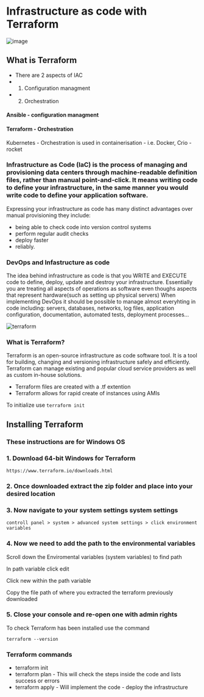 # Infrastructure as code with Terraform

![image](https://www.groupwaretech.com/wp-content/uploads/2018/10/Terraform-300x300.png)

## What is Terraform 

- There are 2 aspects of IAC
- 1. Configuration managment
- 2. Orchestration

#### Ansible - configuration managment
#### Terraform - Orchestration
Kubernetes - Orchestration is used in containerisation - i.e. Docker, Crio - rocket

### Infrastructure as Code (IaC) is the process of managing and provisioning data centers through machine-readable definition files, rather than manual point-and-click. It means writing code to define your infrastructure, in the same manner you would write code to define your application software. 
Expressing your infrastructure as code has many distinct advantages over manual provisioning they include:

- being able to check code into version control systems
- perform regular audit checks
- deploy faster 
- reliably.

### DevOps and Infastructure as code

The idea behind infrastructure as code is that you WRITE and EXECUTE code to define, deploy, update and destroy your infrastructure. Essentially you are treating all aspects of operations as software even thoughs aspects that represent hardware(such as setting up physical servers) When implementing DevOps it should be possible to manage almost everyhting in code including: servers, databases, networks, log files, application configuration, documentation, automated tests, deployment processes...

![terraform](imagesmd/terraform.jpeg)

### What is Terraform?
Terraform is an open-source infrastructure as code software tool. It is a tool for building, changing and versioning infrastructure safely and efficiently. Terraform can manage existing and popular cloud service providers as well as custom in-house solutions.

- Terraform files are created with a .tf extention 
- Terraform allows for rapid create of instances using AMIs

To initialize use ```terraform init ```

## Installing Terraform

### These instructions are for Windows OS

### 1. Download 64-bit Windows for Terraform

```https://www.terraform.io/downloads.html```

### 2. Once downloaded extract the zip folder and place into your desired location


### 3. Now navigate to your system settings system settings 

```
controll panel > system > advanced system settings > click environment variables
```

### 4. Now we need to add the path to the environmental variables

Scroll down the Enviromental variables (system variables) to find path

In path variable click edit

Click new within the path variable

Copy the file path of where you extracted the terraform previously downloaded

### 5. Close your console and re-open one with admin rights

To check Terraform has been installed use the command
```
terraform --version
```



### Terraform commands
- terraform init
- terraform plan - This will check the steps inside the code and lists success or errors
- terraform apply - Will implement the code - deploy the infrastructure


